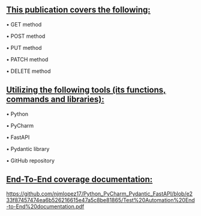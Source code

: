 ## <ins>This publication covers the following:<ins>

•	GET method 

•	POST method 

•	PUT method 

•	PATCH method

•	DELETE method

## <ins>Utilizing the following tools (its functions, commands and libraries):<ins>

•	Python  

•	PyCharm

•	FastAPI

•	Pydantic library

•	GitHub repository

## <ins>End-To-End coverage documentation:<ins>

https://github.com/njmlopez17/Python_PyCharm_Pydantic_FastAPI/blob/e233f87457474ea6b526216615e47a5c8be81865/Test%20Automation%20End-to-End%20documentation.pdf
